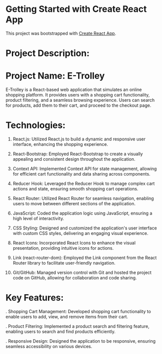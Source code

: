 # Getting Started with Create React App

This project was bootstrapped with [Create React App](https://github.com/facebook/create-react-app).

# Project Description:

# Project Name: E-Trolley

E-Trolley is a React-based web application that simulates an online shopping platform. It provides users with a shopping cart functionality, product filtering, and a seamless browsing experience. Users can search for products, add them to their cart, and proceed to the checkout page.

# Technologies:

1. React.js: Utilized React.js to build a dynamic and responsive user interface, enhancing the shopping experience.

2.  React-Bootstrap: Employed React-Bootstrap to create a visually appealing and consistent design throughout the application.

3. Context API: Implemented Context API for state management, allowing for efficient cart functionality and data sharing across components.

4. Reducer Hook: Leveraged the Reducer Hook to manage complex cart actions and state, ensuring smooth shopping cart operations.

5. React Router: Utilized React Router for seamless navigation, enabling users to move between different sections of the application.

6. JavaScript: Coded the application logic using JavaScript, ensuring a high level of interactivity.

7. CSS Styling: Designed and customized the application's user interface with custom CSS styles, delivering an engaging visual experience.

8. React Icons: Incorporated React Icons to enhance the visual presentation, providing intuitive icons for actions.

9. Link (react-router-dom): Employed the Link component from the React Router library to facilitate user-friendly navigation.

10. Git/GitHub: Managed version control with Git and hosted the project code on GitHub, allowing for collaboration and code sharing.

# Key Features:

. Shopping Cart Management: Developed shopping cart functionality to enable users to add, view, and remove items from their cart.

. Product Filtering: Implemented a product search and filtering feature, enabling users to search and find products efficiently.

. Responsive Design: Designed the application to be responsive, ensuring seamless accessibility on various devices.
